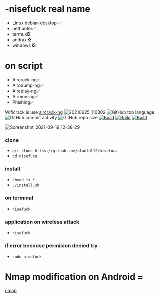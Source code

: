 # -nisefuck real name

* Linux debian desktop ✅
* nethunter✅
* termux❎
* andrax ❎
* windows ❎

# on script
* Aircrack-ng✅
* Airodump-ng✅
* Aireplay-ng✅
* Airmon-ng✅
* Phishing✅

Wificrack is use <a href="https://www.aircrack-ng.org">aircrack-ng</a>
![20210625_110302](https://user-images.githubusercontent.com/81538835/123363554-508f1e00-d562-11eb-9afb-dabded8f2a60.png)
![GitHub top language](https://img.shields.io/github/languages/top/alanlol12/wificrack-2.0?logo=python)
![GitHub commit activity](https://img.shields.io/github/commit-activity/m/alanlol12/wificrack-2.0?logo=linux)
![GitHub repo size](https://img.shields.io/github/repo-size/alanlol12/wificrack-2.0?logo=kali%20linux)
[![Build](https://img.shields.io/badge/Supported_OS-linux-blue.svg)]()
[![Build](https://img.shields.io/badge/wificrack-2.0-orange.svg)]()
[![Build](https://img.shields.io/badge/version-2.0-cyan.svg)]()

![Screenshot_2021-09-19_12-38-29](https://user-images.githubusercontent.com/81538835/133918665-8e17eda0-e852-4095-bd49-f5e7279ee0cf.png)




### clone
* `git clone https://github.com/alanlol12/nisefuca`
*  `cd nisefuca`
### install
* `chmod +x *` 
* `./install.sh`
### on terminal
* `nisefuck`
### application on wireless attack
* `nisefuck`
### if error becouse permision denied try
* `sudo nisefuck`

# Nmap modification on Android =
<a href="https://www.mediafire.com/file/jto135lhehp3rnm/newNmap.apk/file">nmap</a>
